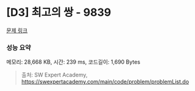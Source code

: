 # [D3] 최고의 쌍 - 9839 

[문제 링크](https://swexpertacademy.com/main/code/problem/problemDetail.do?contestProbId=AXGBGehqPAADFAXR) 

### 성능 요약

메모리: 28,668 KB, 시간: 239 ms, 코드길이: 1,690 Bytes



> 출처: SW Expert Academy, https://swexpertacademy.com/main/code/problem/problemList.do